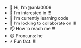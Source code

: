 - 👋 Hi, I’m @anla0009
- 👀 I’m interested in !!!
- 🌱 I’m currently learning code
- 💞️ I’m looking to collaborate on !!!
- 📫 How to reach me !!!
- 😄 Pronouns: he
- ⚡ Fun fact: !!!

<!---
anla0009/anla0009 is a ✨ special ✨ repository because its `README.md` (this file) appears on your GitHub profile.
You can click the Preview link to take a look at your changes.
--->
